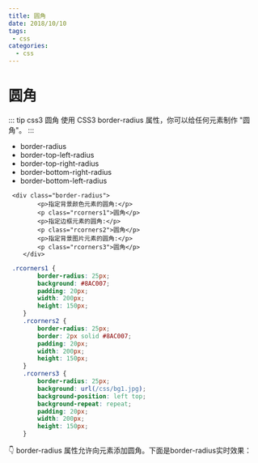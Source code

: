```yaml
--- 
title: 圆角
date: 2018/10/10
tags: 
 - css
categories:
  - css
---
```

# 圆角

::: tip css3 圆角
使用 CSS3 border-radius 属性，你可以给任何元素制作 "圆角"。
:::

+ border-radius
+ border-top-left-radius
+ border-top-right-radius
+ border-bottom-right-radius
+ border-bottom-left-radius

```haml
 <div class="border-radius">
        <p>指定背景颜色元素的圆角:</p>
        <p class="rcorners1">圆角</p>
        <p>指定边框元素的圆角:</p>
        <p class="rcorners2">圆角</p>
        <p>指定背景图片元素的圆角:</p>
        <p class="rcorners3">圆角</p>
    </div>
```
```css
 .rcorners1 {
        border-radius: 25px;
        background: #8AC007;
        padding: 20px;
        width: 200px;
        height: 150px;
    }
    .rcorners2 {
        border-radius: 25px;
        border: 2px solid #8AC007;
        padding: 20px;
        width: 200px;
        height: 150px;
    }
    .rcorners3 {
        border-radius: 25px;
        background: url(/css/bg1.jpg);
        background-position: left top;
        background-repeat: repeat;
        padding: 20px;
        width: 200px;
        height: 150px;
    }
```
:point_down: border-radius 属性允许向元素添加圆角。下面是border-radius实时效果：
<border-radius1/>
